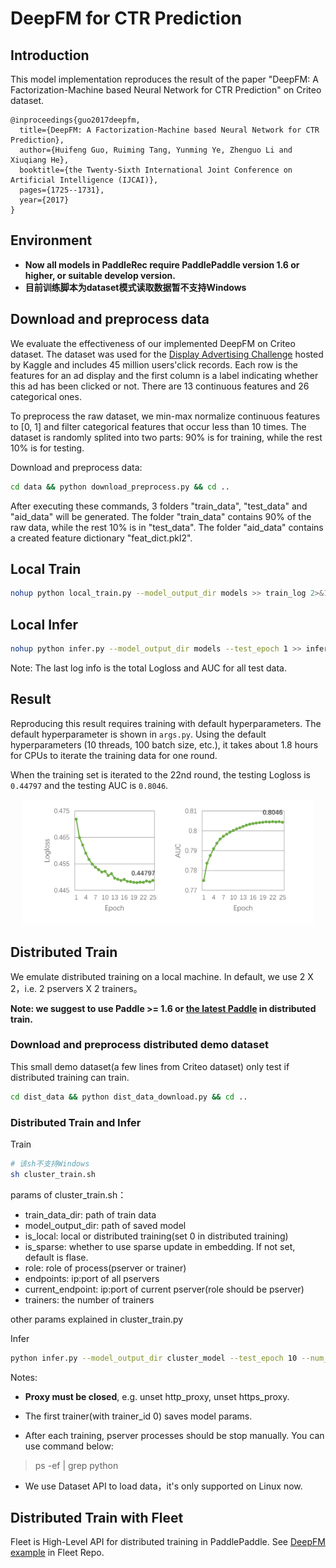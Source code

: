
# DeepFM for CTR Prediction

## Introduction
This model implementation reproduces the result of the paper "DeepFM: A Factorization-Machine based Neural Network for CTR Prediction" on Criteo dataset.

```text
@inproceedings{guo2017deepfm,
  title={DeepFM: A Factorization-Machine based Neural Network for CTR Prediction},
  author={Huifeng Guo, Ruiming Tang, Yunming Ye, Zhenguo Li and Xiuqiang He},
  booktitle={the Twenty-Sixth International Joint Conference on Artificial Intelligence (IJCAI)},
  pages={1725--1731},
  year={2017}
}
```

## Environment
- **Now all models in PaddleRec require PaddlePaddle version 1.6 or higher, or suitable develop version.**
- **目前训练脚本为dataset模式读取数据暂不支持Windows**

## Download and preprocess data

We evaluate the effectiveness of our implemented DeepFM on Criteo dataset. The dataset was used for the [Display Advertising Challenge](https://www.kaggle.com/c/criteo-display-ad-challenge/) hosted by Kaggle and includes 45 million users'click records. Each row is the features for an ad display and the first column is a label indicating whether this ad has been clicked or not. There are 13 continuous features and 26 categorical ones.

To preprocess the raw dataset, we min-max normalize continuous features to [0, 1] and filter categorical features that occur less than 10 times. The dataset is randomly splited into two parts: 90% is for training, while the rest 10% is for testing.

Download and preprocess data:
```bash
cd data && python download_preprocess.py && cd ..
```

After executing these commands, 3 folders "train_data", "test_data" and "aid_data" will be generated. The folder "train_data" contains 90% of the raw data, while the rest 10% is in "test_data". The folder "aid_data" contains a created feature dictionary "feat_dict.pkl2".

## Local Train

```bash
nohup python local_train.py --model_output_dir models >> train_log 2>&1 &
```

## Local Infer
```bash
nohup python infer.py --model_output_dir models --test_epoch 1 >> infer_log 2>&1 &
```
Note: The last log info is the total Logloss and AUC for all test data.

## Result
Reproducing this result requires training with default hyperparameters. The default hyperparameter is shown in `args.py`. Using the default hyperparameters (10 threads, 100 batch size, etc.), it takes about 1.8 hours for CPUs to iterate the training data for one round.

When the training set is iterated to the 22nd round, the testing Logloss is `0.44797` and the testing AUC is `0.8046`.
<p align="center">
<img src="./picture/deepfm_result.png" height=200 hspace='10'/> <br />
</p>

## Distributed Train
We emulate distributed training on a local machine. In default, we use 2 X 2，i.e. 2 pservers X 2 trainers。

**Note: we suggest to use Paddle >= 1.6 or [the latest Paddle](https://www.paddlepaddle.org.cn/documentation/docs/zh/beginners_guide/install/Tables.html#whl-dev) in distributed train.**

### Download and preprocess distributed demo dataset
This small demo dataset(a few lines from Criteo dataset) only test if distributed training can train.
```bash
cd dist_data && python dist_data_download.py && cd ..
```

### Distributed Train and Infer
Train
```bash
# 该sh不支持Windows
sh cluster_train.sh
```
params of cluster_train.sh：
- train_data_dir: path of train data
- model_output_dir: path of saved model
- is_local: local or distributed training(set 0 in distributed training)
- is_sparse: whether to use sparse update in embedding. If not set, default is flase.
- role: role of process(pserver or trainer)
- endpoints: ip:port of all pservers
- current_endpoint: ip:port of current pserver(role should be pserver)
- trainers: the number of trainers

other params explained in cluster_train.py

Infer
```bash
python infer.py --model_output_dir cluster_model --test_epoch 10 --num_feat 141443 --test_data_dir=dist_data/dist_test_data --feat_dict='dist_data/aid_data/feat_dict_10.pkl2'
```

Notes:
- **Proxy must be closed**, e.g. unset http_proxy, unset https_proxy.

- The first trainer(with trainer_id 0) saves model params.

- After each training, pserver processes should be stop manually. You can use command below:

>ps -ef | grep python

- We use Dataset API to load data，it's only supported on Linux now.

## Distributed Train with Fleet
Fleet is High-Level API for distributed training in PaddlePaddle. See [DeepFM example](https://github.com/PaddlePaddle/Fleet/tree/develop/examples/deepFM) in Fleet Repo.

